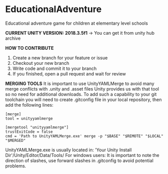 # EducationalAdventure
Educational adventure game for children at elementary level schools

**CURRENT UNITY VERSION: 2018.3.5f1** -> You can get it from unity hub archive

**HOW TO CONTRIBUTE**

1. Create a new branch for your feature or issue
2. Checkout your new branch
3. Write code and commit it to your branch
4. If you finished, open a pull request and wait for review 

**MERGING TOOLS**
It is important to use UnityYAMLMerge to avoid many merge conflicts with .unity and .asset files
Unity provides us with that tool so no need for additional downloads. To add such a capability 
to your git toolchain you will need to create .gitconfig file in your local repository, then add the 
following lines:
```
[merge]
tool = unityyamlmerge

[mergetool "unityyamlmerge"]
trustExitCode = false
cmd = 'Path to UnityYAMLMerge.exe' merge -p "$BASE" "$REMOTE" "$LOCAL" "$MERGED"
```
UnityYAMLMerge.exe is usually located in:  'Your Unity Install Dir'/Unity/Editor/Data/Tools/
For windows users: It is important to note the direction of slashes, use forward slashes in .gitconfig
to avoid potential problems.
